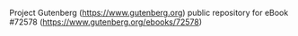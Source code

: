 Project Gutenberg (https://www.gutenberg.org) public repository
for eBook #72578 (https://www.gutenberg.org/ebooks/72578)
